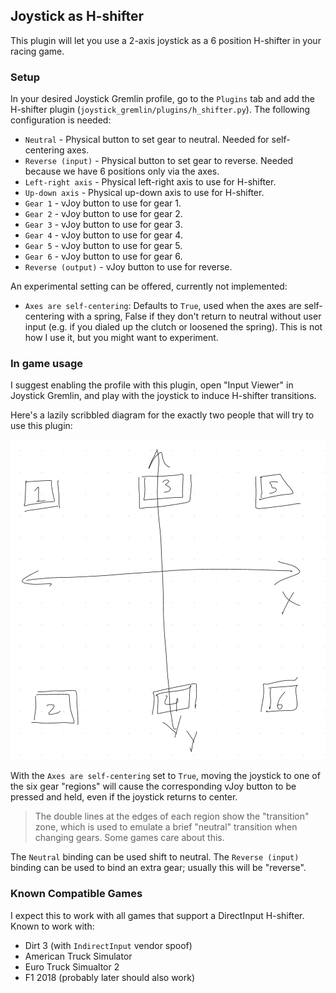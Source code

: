 ## Joystick as H-shifter

This plugin will let you use a 2-axis joystick as a 6 position H-shifter in
your racing game.

### Setup

In your desired Joystick Gremlin profile, go to the `Plugins` tab and add
the H-shifter plugin (`joystick_gremlin/plugins/h_shifter.py`). The following
configuration is needed:

*   `Neutral` - Physical button to set gear to neutral. Needed for self-centering axes.
*   `Reverse (input)` - Physical button to set gear to reverse. Needed because we have 6
    positions only via the axes.
*   `Left-right axis` - Physical left-right axis to use for H-shifter.
*   `Up-down axis` - Physical up-down axis to use for H-shifter.
*   `Gear 1` - vJoy button to use for gear 1.
*   `Gear 2` - vJoy button to use for gear 2.
*   `Gear 3` - vJoy button to use for gear 3.
*   `Gear 4` - vJoy button to use for gear 4.
*   `Gear 5` - vJoy button to use for gear 5.
*   `Gear 6` - vJoy button to use for gear 6.
*   `Reverse (output)` - vJoy button to use for reverse.

An experimental setting can be offered, currently not implemented:

*   `Axes are self-centering`: Defaults to `True`, used when the axes are
    self-centering with a spring, False if they don't return to neutral
    without user input (e.g. if you dialed up the clutch or loosened the
    spring). This is not how I use it, but you might want to experiment.

### In game usage

I suggest enabling the profile with this plugin, open "Input Viewer"
in Joystick Gremlin, and play with the joystick to induce H-shifter transitions.

Here's a lazily scribbled diagram for the exactly two people that will try
to use this plugin:

![H-shifter visualization!](../resources/h_shifter_lazy.png "H-shifter")

With the `Axes are self-centering` set to `True`, moving the joystick to
one of the six gear "regions" will cause the corresponding vJoy button
to be pressed and held, even if the joystick returns to center.

> The double lines at the edges of each region show the "transition" zone,
which is used to emulate a brief "neutral" transition when changing gears.
Some games care about this.

The `Neutral` binding can be used shift to neutral. The `Reverse (input)`
binding can be used to bind an extra gear; usually this will be "reverse".

### Known Compatible Games

I expect this to work with all games that support a DirectInput H-shifter. Known
to work with:

*   Dirt 3 (with `IndirectInput` vendor spoof)
*   American Truck Simulator
*   Euro Truck Simualtor 2
*   F1 2018 (probably later should also work)
